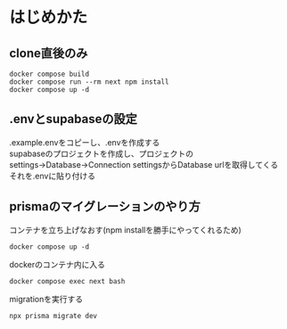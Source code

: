# はじめかた

## clone直後のみ
```
docker compose build  
docker compose run --rm next npm install  
docker compose up -d
```

## .envとsupabaseの設定
.example.envをコピーし、.envを作成する  
supabaseのプロジェクトを作成し、プロジェクトのsettings→Database→Connection settingsからDatabase urlを取得してくる  
それを.envに貼り付ける  
## prismaのマイグレーションのやり方
コンテナを立ち上げなおす(npm installを勝手にやってくれるため)  
```
docker compose up -d
```
dockerのコンテナ内に入る  
```
docker compose exec next bash
```
migrationを実行する
```
npx prisma migrate dev
```
